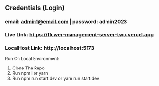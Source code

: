 ## Credentials (Login)
### email: admin1@email.com | password: admin2023
### Live Link: https://flower-management-server-two.vercel.app
### LocalHost Link: http://localhost:5173
Run On Local Environment:
1. Clone The Repo
2. Run npm i or yarn
3. Run npm run start:dev or yarn run start:dev
